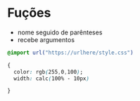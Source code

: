 # Fuções

* nome seguido de parênteses
* recebe argumentos

```css
@import url("https://urlhere/style.css")

{
  color: rgb(255,0,100);
  width: calc(100% - 10px)

}

```